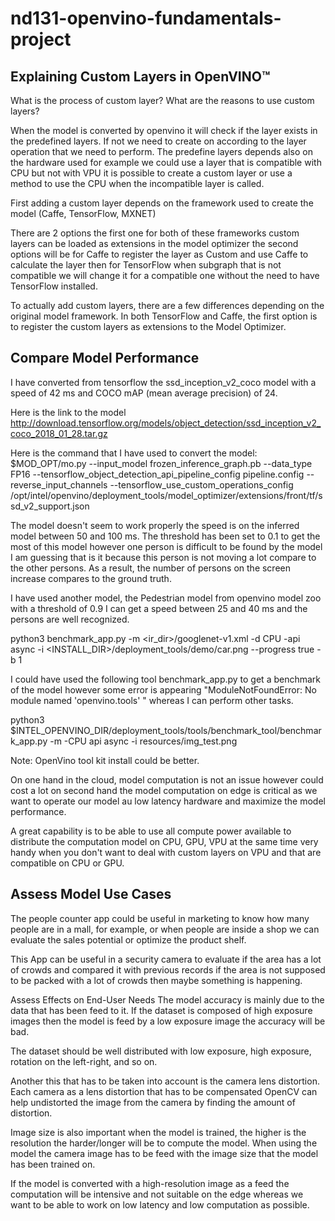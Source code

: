 # nd131-openvino-fundamentals-project

## Explaining Custom Layers in OpenVINO™
What is the process of custom layer? 
What are the reasons to use custom layers?

When the model is converted by openvino it will check if the layer exists in the predefined layers. If not we need to create on according to the layer operation that we need to perform. The predefine layers depends also on the hardware used for example we could use a layer that is compatible with CPU but not with VPU it is possible to create a custom layer or use a method to use the CPU when the incompatible layer is called.

First adding a custom layer depends on the framework used to create the model (Caffe, TensorFlow, MXNET)

There are 2 options the first one for both of these frameworks custom layers can be loaded as extensions in the model optimizer the second options will be for Caffe to register the layer as Custom and use Caffe to calculate the layer then for TensorFlow when subgraph that is not compatible we will change it for a compatible one without the need to have TensorFlow installed. 

To actually add custom layers, there are a few differences depending on the original model framework. In both TensorFlow and Caffe, the first option is to register the custom layers as extensions to the Model Optimizer.

## Compare Model Performance
I have converted from tensorflow the ssd_inception_v2_coco model with a speed of 42 ms and COCO mAP (mean average precision) of 24.

Here is the link to the model 
http://download.tensorflow.org/models/object_detection/ssd_inception_v2_coco_2018_01_28.tar.gz

Here is the command that I have used to convert the model:
$MOD_OPT/mo.py --input_model frozen_inference_graph.pb --data_type FP16 --tensorflow_object_detection_api_pipeline_config pipeline.config --reverse_input_channels --tensorflow_use_custom_operations_config /opt/intel/openvino/deployment_tools/model_optimizer/extensions/front/tf/ssd_v2_support.json

The model doesn't seem to work properly the speed is on the inferred model between 50 and 100 ms.  The threshold has been set to 0.1 to get the most of this model however one person is difficult to be found by the model I am guessing that is it because this person is not moving a lot compare to the other persons. As a result, the number of persons on the screen increase compares to the ground truth.

I have used another model, the Pedestrian model from openvino model zoo with a threshold of 0.9 I can get a speed between 25 and 40 ms and the persons are well recognized. 

python3 benchmark_app.py -m <ir_dir>/googlenet-v1.xml -d CPU -api async -i <INSTALL_DIR>/deployment_tools/demo/car.png --progress true -b 1

I could have used the following tool benchmark_app.py to get a benchmark of the model however some error is appearing "ModuleNotFoundError: No module named 'openvino.tools' " whereas I can perform other tasks.

python3 $INTEL_OPENVINO_DIR/deployment_tools/tools/benchmark_tool/benchmark_app.py -m -CPU api async -i resources/img_test.png

Note: OpenVino tool kit install could be better.

On one hand in the cloud, model computation is not an issue however could cost a lot on second hand the model computation on edge is critical as we want to operate our model au low latency hardware and maximize the model performance.  

A great capability is to be able to use all compute power available to distribute the computation model on CPU, GPU, VPU at the same time very handy when you don't want to deal with custom layers on VPU and that are compatible on CPU or GPU.


## Assess Model Use Cases
The people counter app could be useful in marketing to know how many people are in a mall, for example, or when people are inside a shop we can evaluate the sales potential or optimize the product shelf. 

This App can be useful in a security camera to evaluate if the area has a lot of crowds and compared it with previous records if the area is not supposed to be packed with a lot of crowds then maybe something is happening. 

Assess Effects on End-User Needs
The model accuracy is mainly due to the data that has been feed to it.
If the dataset is composed of high exposure images then the model is feed by a low exposure image the accuracy will be bad.

The dataset should be well distributed with low exposure, high exposure, rotation on the left-right, and so on.

Another this that has to be taken into account is the camera lens distortion. Each camera as a lens distortion that has to be compensated OpenCV can help undistorted the image from the camera by finding the amount of distortion.

Image size is also important when the model is trained, the higher is the resolution the harder/longer will be to compute the model. When using the model the camera image has to be feed with the image size that the model has been trained on.

If the model is converted with a high-resolution image as a feed the computation will be intensive and not suitable on the edge whereas we want to be able to work on low latency and low computation as possible.
